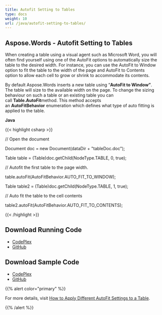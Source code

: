 ```yaml
---
title: Autofit Setting to Tables
type: docs
weight: 10
url: /java/autofit-setting-to-tables/
---
```


## **Aspose.Words - Autofit Setting to Tables**
When creating a table using a visual agent such as Microsoft Word, you will often find yourself using one of the AutoFit options to automatically size the table to the desired width. For instance, you can use the AutoFit to Window option to fit the table to the width of the page and AutoFit to Contents option to allow each cell to grow or shrink to accommodate its contents. 

By default Aspose.Words inserts a new table using “**AutoFit to Window”**. The table will size to the available width on the page. To change the sizing behaviour on such a table or an existing table you can call **Table.AutoFit**method. This method accepts an **AutoFitBehavior** enumeration which defines what type of auto fitting is applied to the table.

**Java**

{{< highlight csharp >}}

 // Open the document

Document doc = new Document(dataDir + "tableDoc.doc");

Table table = (Table)doc.getChild(NodeType.TABLE, 0, true);

// Autofit the first table to the page width.

table.autoFit(AutoFitBehavior.AUTO_FIT_TO_WINDOW);

Table table2 = (Table)doc.getChild(NodeType.TABLE, 1, true);

// Auto fit the table to the cell contents

table2.autoFit(AutoFitBehavior.AUTO_FIT_TO_CONTENTS);

{{< /highlight >}}
## **Download Running Code**
- [CodePlex](https://asposewordsjavaapachepoi.codeplex.com/releases/view/618321)
- [GitHub](https://github.com/aspose-words/Aspose.Words-for-Java/releases/tag/Aspose.Words_Java_for_Apache_POI_WP-v1.0.0)
## **Download Sample Code**
- [CodePlex](https://asposewordsjavaapachepoi.codeplex.com/SourceControl/latest#src/main/java/com/aspose/words/examples/asposefeatures/workingwithtables/autofitsettingstotable/AsposeTableAutoFitSettings.java)
- [GitHub](https://github.com/aspose-words/Aspose.Words-for-Java/blob/master/Plugins/Aspose_Words_for_Apache_POI/src/main/java/com/aspose/words/examples/asposefeatures/workingwithtables/autofitsettingstotable/AsposeTableAutoFitSettings.java)

{{% alert color="primary" %}} 

For more details, visit [How to Apply Different AutoFit Settings to a Table](http://docs.aspose.com/docs/display/wordsjava/How+to++Apply+Different+AutoFit+Settings+to+a+Table).

{{% /alert %}}
